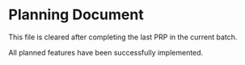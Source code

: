 # Planning Document

This file is cleared after completing the last PRP in the current batch.

All planned features have been successfully implemented.
